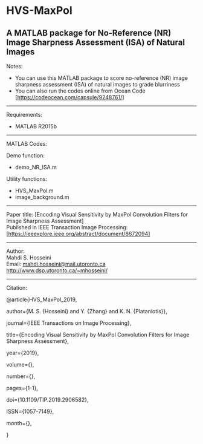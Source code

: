 # HVS-MaxPol
A MATLAB package for No-Reference (NR) Image Sharpness Assessment (ISA) of Natural Images
----------------------------------------------------------------
Notes:  
-	You can use this MATLAB package to score no-reference (NR) image sharpness assessment (ISA) of natural images to grade blurriness 
- You can also run the codes online from Ocean Code [https://codeocean.com/capsule/9248761/] 

----------------------------------------------------------------
Requirements:
- MATLAB R2015b

----------------------------------------------------------------
MATLAB Codes:

Demo function:  
-	demo_NR_ISA.m 

Utility functions:  
-	HVS_MaxPol.m 
-	image_background.m 

----------------------------------------------------------------  
Paper title: [Encoding Visual Sensitivity by MaxPol Convolution Filters for Image Sharpness Assessment]  
Published in IEEE Transaction Image Processing: [https://ieeexplore.ieee.org/abstract/document/8672094]  

----------------------------------------------------------------
Author:  
Mahdi S. Hosseini  
Email: mahdi.hosseini@mail.utoronto.ca  
http://www.dsp.utoronto.ca/~mhosseini/  

----------------------------------------------------------------
Citation:

@article{HVS_MaxPol_2019, 

author={M. S. {Hosseini} and Y. {Zhang} and K. N. {Plataniotis}}, 

journal={IEEE Transactions on Image Processing}, 

title={Encoding Visual Sensitivity by MaxPol Convolution Filters for Image Sharpness Assessment}, 

year={2019}, 

volume={}, 

number={}, 

pages={1-1}, 

doi={10.1109/TIP.2019.2906582}, 

ISSN={1057-7149}, 

month={},

}
